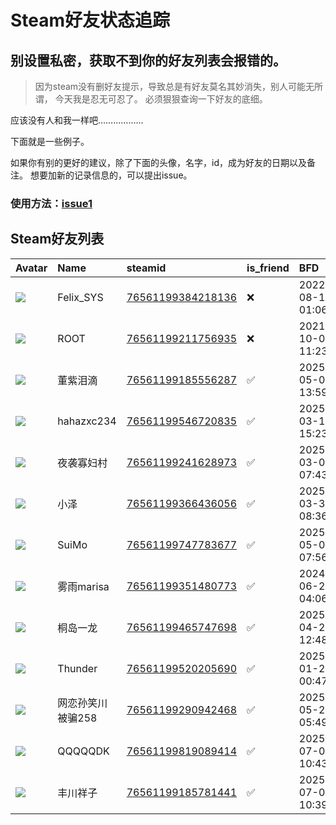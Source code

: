 # Steam好友状态追踪
## 别设置私密，获取不到你的好友列表会报错的。

> 因为steam没有删好友提示，导致总是有好友莫名其妙消失，别人可能无所谓，
> 今天我是忍无可忍了。 必须狠狠查询一下好友的底细。

应该没有人和我一样吧………………

下面就是一些例子。

如果你有别的更好的建议，除了下面的头像，名字，id，成为好友的日期以及备注。 想要加新的记录信息的，可以提出issue。

### 使用方法：[issue1](https://github.com/systemannounce/SteamFriends/issues/1)

## Steam好友列表

| Avatar                                                                            | Name       | steamid                                                                     | is_friend   | BFD                 | Remark   | removed_time        |
|:----------------------------------------------------------------------------------|:-----------|:----------------------------------------------------------------------------|:------------|:--------------------|:---------|:--------------------|
| ![](https://avatars.steamstatic.com/d41abd4be0b3769e1919802da758591a11639b13.jpg) | Felix_SYS  | [76561199384218136](https://steamcommunity.com/profiles/76561199384218136/) | ❌           | 2022-08-14 01:06:38 |          | 2025-07-01 17:54:48 |
| ![](https://avatars.steamstatic.com/ef15d4fa577672454e11c4dc5fbfa9fc71722ede.jpg) | ROOT       | [76561199211756935](https://steamcommunity.com/profiles/76561199211756935/) | ❌           | 2021-10-02 11:23:03 |          | 2025-07-01 17:54:48 |
| ![](https://avatars.steamstatic.com/bb10e0a49fd7127c25fdb6dae09faead67ed0f6d.jpg) | 董紫泪滴       | [76561199185556287](https://steamcommunity.com/profiles/76561199185556287/) | ✅           | 2025-05-08 13:59:43 |          |                     |
| ![](https://avatars.steamstatic.com/fef49e7fa7e1997310d705b2a6158ff8dc1cdfeb.jpg) | hahazxc234 | [76561199546720835](https://steamcommunity.com/profiles/76561199546720835/) | ✅           | 2025-03-11 15:23:14 |          |                     |
| ![](https://avatars.steamstatic.com/7e77824f65ff963ab58d7173236fa8e6512f426d.jpg) | 夜袭寡妇村      | [76561199241628973](https://steamcommunity.com/profiles/76561199241628973/) | ✅           | 2025-03-05 07:43:11 |          |                     |
| ![](https://avatars.steamstatic.com/622f14fa9ca7f28d3a6346a8171ad456bddf479b.jpg) | 小泽         | [76561199366436056](https://steamcommunity.com/profiles/76561199366436056/) | ✅           | 2025-03-30 08:36:33 |          |                     |
| ![](https://avatars.steamstatic.com/fef49e7fa7e1997310d705b2a6158ff8dc1cdfeb.jpg) | SuiMo      | [76561199747783677](https://steamcommunity.com/profiles/76561199747783677/) | ✅           | 2025-05-05 07:56:57 |          |                     |
| ![](https://avatars.steamstatic.com/d6b74516278f9da0cc3b06d3620c94c2a7b5acd5.jpg) | 雾雨marisa   | [76561199351480773](https://steamcommunity.com/profiles/76561199351480773/) | ✅           | 2024-06-28 04:06:58 |          |                     |
| ![](https://avatars.steamstatic.com/15fa74a945585705d369a4ec02b912dddda6b6b8.jpg) | 桐岛一龙       | [76561199465747698](https://steamcommunity.com/profiles/76561199465747698/) | ✅           | 2025-04-27 12:48:30 |          |                     |
| ![](https://avatars.steamstatic.com/f2c2ce3eb49304313360c9ba22fcc967a0087e7e.jpg) | Thunder    | [76561199520205690](https://steamcommunity.com/profiles/76561199520205690/) | ✅           | 2025-01-28 00:47:28 |          |                     |
| ![](https://avatars.steamstatic.com/9cf396a0da9cb87d7faefe58feeae7acf6e2b363.jpg) | 网恋孙笑川被骗258 | [76561199290942468](https://steamcommunity.com/profiles/76561199290942468/) | ✅           | 2025-05-25 05:49:28 |          |                     |
| ![](https://avatars.steamstatic.com/d304f16d5b16cc8fb15584a02d6cb0589bc55afc.jpg) | QQQQQDK    | [76561199819089414](https://steamcommunity.com/profiles/76561199819089414/) | ✅           | 2025-07-04 10:43:45 |          |                     |
| ![](https://avatars.steamstatic.com/4a8164c8b64eb2b8e044c7f4cf0903e289760de2.jpg) | 丰川祥子       | [76561199185781441](https://steamcommunity.com/profiles/76561199185781441/) | ✅           | 2025-07-04 10:39:02 |          |                     |